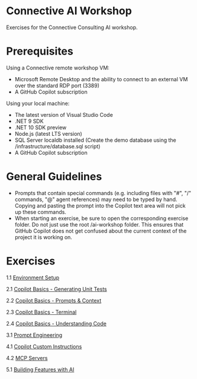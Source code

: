 # Connective AI Workshop

Exercises for the Connective Consulting AI workshop.

# Prerequisites

Using a Connective remote workshop VM:
- Microsoft Remote Desktop and the ability to connect to an external VM over the standard RDP port (3389)
- A GitHub Copilot subscription

Using your local machine:
- The latest version of Visual Studio Code
- .NET 9 SDK
- .NET 10 SDK preview
- Node.js (latest LTS version)
- SQL Server localdb installed (Create the demo database using the /infrastructure/database.sql script)
- A GitHub Copilot subscription

# General Guidelines

- Prompts that contain special commands (e.g. including files with "#", "/" commands, "@" agent references) may need to be typed by hand. Copying and pasting the prompt into the Copilot text area will not pick up these commands.
- When starting an exercise, be sure to open the corresponding exercise folder. Do not just use the root /ai-workshop folder. This ensures that GitHub Copilot does not get confused about the current context of the project it is working on.

# Exercises

1.1 [Environment Setup](exercises/1.1-setup/README.md)

2.1 [Copilot Basics - Generating Unit Tests](exercises/2.1-generating-unit-tests/README.md)

2.2 [Copilot Basics - Prompts & Context](exercises/2.2-copilot-context/README.md)

2.3 [Copilot Basics - Terminal](exercises/2.3-copilot-terminal/README.md)

2.4 [Copilot Basics - Understanding Code](exercises/2.4-understanding-code/README.md)

3.1 [Prompt Engineering](exercises/3.1-prompt-engineering/README.md)

4.1 [Copilot Custom Instructions](exercises/4.1-instructions/README.md)

4.2 [MCP Servers](exercises/4.2-mcp/README.md)

5.1 [Building Features with AI](exercises/5.1-building-features/README.md)